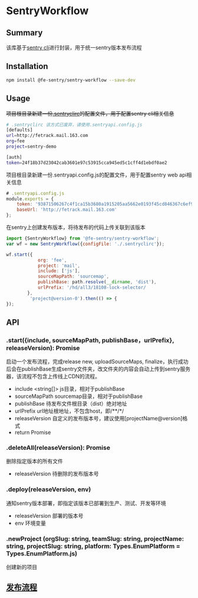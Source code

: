 # SentryWorkflow
## Summary
该库基于[sentry cli](https://github.com/getsentry/sentry-cli)进行封装，用于统一sentry版本发布流程

## Installation
```bash
npm install @fe-sentry/sentry-workflow --save-dev
```

## Usage
~~项目根目录新建一份[.sentryclirc](https://docs.sentry.io/learn/cli/configuration/)的配置文件，用于配置sentry cli相关信息~~

```bash
# .sentryclirc 该方式已废弃，请使用.sentryapi.config.js
[defaults]
url=http://fetrack.mail.163.com
org=fee
project=sentry-demo

[auth]
token=24f18b37d23042cab3601e97c53915cca945ed5c1cff4d1ebdf0ae2
```

项目根目录新建一份.sentryapi.config.js的配置文件，用于配置sentry web api相关信息
```javascript
# .sentryapi.config.js
module.exports = {
    token: '93871506267c4f1ca15b3680a1915205aa5662e0193f45cd846367c6ef931355', // api key，非auth token
    baseUrl: 'http://fetrack.mail.163.com'
};
```

在sentry上创建发布版本，将待发布的代码上传关联到该版本
```javascript
import {SentryWorkflow} from '@fe-sentry/sentry-workflow';
var wf = new SentryWorkflow({configFile: './.sentryclirc'});

wf.start({
            org: 'fee',
            project: 'mail',
            include: ['js'],
            sourceMapPath: 'sourcemap',
            publishBase: path.resolve(__dirname, 'dist'),
            urlPrefix: '/hd/all3/18108-lock-selector/
        },
         'project@version-0').then(() => {
});

```
## API
### .start({include, sourceMapPath, publishBase，urlPrefix}, releaseVersion): Promise<void>
启动一个发布流程，完成release new, uploadSourceMaps, finalize，执行成功后会在publishBase生成sentry文件夹，改文件夹的内容会自动上传到sentry服务器，该流程不包含上传线上CDN的流程。

* include <string[]> js目录，相对于publishBase
* sourceMapPath <string> sourcemap目录，相对于publishBase
* publishBase <string> 待发布文件根目录（dist）绝对地址
* urlPrefix <string> url地址根地址，不包含host，即/**/*/
* releaseVersion <string> 自定义的发布版本号，建议使用[projectName@version]格式
* return Promise<void>

### .deleteAll(releaseVersion): Promise<void>
删除指定版本的所有文件

* releaseVersion <string> 待删除的发布版本号

### .deploy(releaseVersion, env)
通知sentry版本部署，即指定该版本已部署到生产、测试、开发等环境

* releaseVersion <string> 部署的版本号
* env <string> 环境变量

### .newProject (orgSlug: string, teamSlug: string, projectName: string, projectSlug: string, platform: Types.EnumPlatform = Types.EnumPlatform.js)
创建新的项目

## [发布流程](docs/Sentry版本流程.md)
